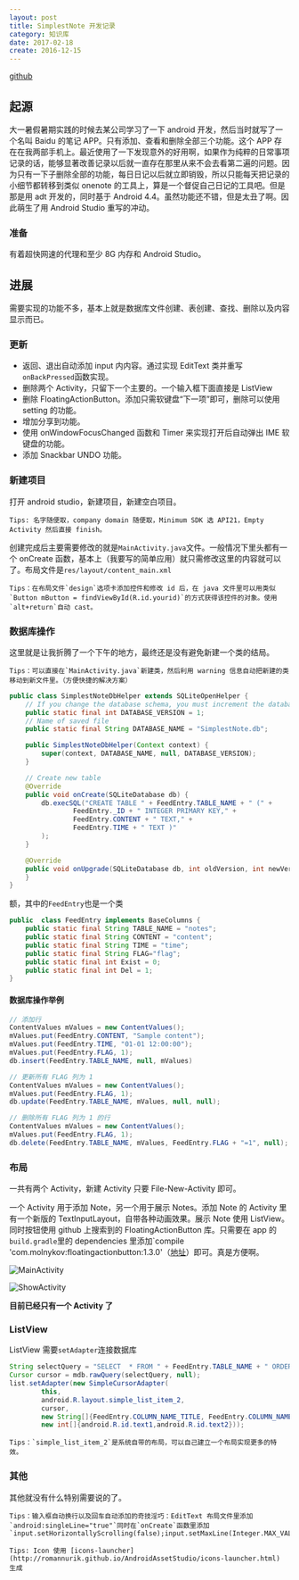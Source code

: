 ```yaml
---
layout: post
title: SimplestNote 开发记录
category: 知识库
date: 2017-02-18
create: 2016-12-15
---
```


[github](https://github.com/zYeoman/SimplestNote)

## 起源
大一暑假暑期实践的时候去某公司学习了一下 android 开发，然后当时就写了一个名叫 Baidu 的笔记 APP。只有添加、查看和删除全部三个功能。这个 APP 存在在我两部手机上。最近使用了一下发现意外的好用啊，如果作为纯粹的日常事项记录的话，能够显著改善记录以后就一直存在那里从来不会去看第二遍的问题。因为只有一下子删除全部的功能，每日日记以后就立即销毁，所以只能每天把记录的小细节都转移到类似 onenote 的工具上，算是一个督促自己日记的工具吧。但是那是用 adt 开发的，同时基于 Android 4.4。虽然功能还不错，但是太丑了啊。因此萌生了用 Android Studio 重写的冲动。

### 准备
有着超快网速的代理和至少 8G 内存和 Android Studio。

## 进展
需要实现的功能不多，基本上就是数据库文件创建、表创建、查找、删除以及内容显示而已。

### 更新
* 返回、退出自动添加 input 内内容。通过实现 EditText 类并重写`onBackPressed`函数实现。
* 删除两个 Activity，只留下一个主要的。一个输入框下面直接是 ListView
* 删除 FloatingActionButton。添加只需软键盘“下一项”即可，删除可以使用 setting 的功能。
* 增加分享到功能。
* 使用 onWindowFocusChanged 函数和 Timer 来实现打开后自动弹出 IME 软键盘的功能。
* 添加 Snackbar UNDO 功能。

### 新建项目
打开 android studio，新建项目，新建空白项目。

    Tips: 名字随便取，company domain 随便取，Minimum SDK 选 API21，Empty Activity 然后直接 finish。

创建完成后主要需要修改的就是`MainActivity.java`文件。一般情况下里头都有一个 onCreate 函数，基本上（我要写的简单应用）就只需修改这里的内容就可以了。布局文件是`res/layout/content_main.xml`

    Tips：在布局文件`design`选项卡添加控件和修改 id 后，在 java 文件里可以用类似`Button mButton = findViewById(R.id.yourid)`的方式获得该控件的对象。使用`alt+return`自动 cast。

### 数据库操作
这里就是让我折腾了一个下午的地方，最终还是没有避免新建一个类的结局。

    Tips：可以直接在`MainActivity.java`新建类，然后利用 warning 信息自动把新建的类移动到新文件里。（方便快捷的解决方案）

```java
public class SimplestNoteDbHelper extends SQLiteOpenHelper {
    // If you change the database schema, you must increment the database version.
    public static final int DATABASE_VERSION = 1;
    // Name of saved file
    public static final String DATABASE_NAME = "SimplestNote.db";

    public SimplestNoteDbHelper(Context context) {
        super(context, DATABASE_NAME, null, DATABASE_VERSION);
    }

    // Create new table
    @Override
    public void onCreate(SQLiteDatabase db) {
        db.execSQL("CREATE TABLE " + FeedEntry.TABLE_NAME + " (" +
                FeedEntry._ID + " INTEGER PRIMARY KEY," +
                FeedEntry.CONTENT + " TEXT," +
                FeedEntry.TIME + " TEXT )"
        );
    }

    @Override
    public void onUpgrade(SQLiteDatabase db, int oldVersion, int newVersion) {
    }
}
```

额，其中的`FeedEntry`也是一个类

```java
public  class FeedEntry implements BaseColumns {
    public static final String TABLE_NAME = "notes";
    public static final String CONTENT = "content";
    public static final String TIME = "time";
    public static final String FLAG="flag";
    public static final int Exist = 0;
    public static final int Del = 1;
}
```

#### 数据库操作举例

```java
// 添加行
ContentValues mValues = new ContentValues();
mValues.put(FeedEntry.CONTENT, "Sample content");
mValues.put(FeedEntry.TIME, "01-01 12:00:00");
mValues.put(FeedEntry.FLAG, 1);
db.insert(FeedEntry.TABLE_NAME, null, mValues)

// 更新所有 FLAG 列为 1
ContentValues mValues = new ContentValues();
mValues.put(FeedEntry.FLAG, 1);
db.update(FeedEntry.TABLE_NAME, mValues, null, null);

// 删除所有 FLAG 列为 1 的行
ContentValues mValues = new ContentValues();
mValues.put(FeedEntry.FLAG, 1);
db.delete(FeedEntry.TABLE_NAME, mValues, FeedEntry.FLAG + "=1", null);
```

### 布局
一共有两个 Activity，新建 Activity 只要 File-New-Activity 即可。

一个 Activity 用于添加 Note，另一个用于展示 Notes。添加 Note 的 Activity 里有一个新版的 TextInputLayout，自带各种动画效果。展示 Note 使用 ListView。同时按钮使用 github 上搜索到的 FloatingActionButton 库。只需要在 app 的`build.gradle`里的 dependencies 里添加`compile 'com.molnykov:floatingactionbutton:1.3.0'（[地址](https://github.com/makovkastar/FloatingActionButton)）即可。真是方便啊。

![MainActivity](https://ooo.0o0.ooo/2016/12/16/5853fe29948a2.png)

![ShowActivity](https://ooo.0o0.ooo/2016/12/16/5853fe81603c0.png)

**目前已经只有一个 Activity 了**

### ListView
ListView 需要`setAdapter`连接数据库

```java
String selectQuery = "SELECT  * FROM " + FeedEntry.TABLE_NAME + " ORDER BY " + FeedEntry._ID + " DESC;";
Cursor cursor = mdb.rawQuery(selectQuery, null);
list.setAdapter(new SimpleCursorAdapter(
        this,
        android.R.layout.simple_list_item_2,
        cursor,
        new String[]{FeedEntry.COLUMN_NAME_TITLE, FeedEntry.COLUMN_NAME_SUBTITLE},
        new int[]{android.R.id.text1,android.R.id.text2}));
```

    Tips：`simple_list_item_2`是系统自带的布局，可以自己建立一个布局实现更多的特效。

### 其他
其他就没有什么特别需要说的了。

    Tips：输入框自动换行以及回车自动添加的奇技淫巧：EditText 布局文件里添加`android:singleLine="true"`同时在`onCreate`函数里添加`input.setHorizontallyScrolling(false);input.setMaxLine(Integer.MAX_VALUE);`

    Tips: Icon 使用 [icons-launcher](http://romannurik.github.io/AndroidAssetStudio/icons-launcher.html) 生成
